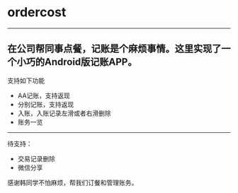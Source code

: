 # ordercost
--- 

在公司帮同事点餐，记账是个麻烦事情。这里实现了一个小巧的Android版记账APP。
---  
支持如下功能  
* AA记账，支持返现  
* 分别记账，支持返现  
* 入账，入账记录左滑或者右滑删除  
* 账务一览  
---  

待支持：
* 交易记录删除  
* 微信分享  

感谢韩同学不怕麻烦，帮我们订餐和管理账务。  

